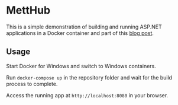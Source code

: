 # MettHub

This is a simple demonstration of building and running ASP.NET applications in a Docker container and part of this [blog post](https://www.lise.de/blog/permalink/63/). 

## Usage

Start Docker for Windows and switch to Windows containers.

Run `docker-compose up` in the repository folder and wait for the build process to complete.

Access the running app at `http://localhost:8080` in your browser.
